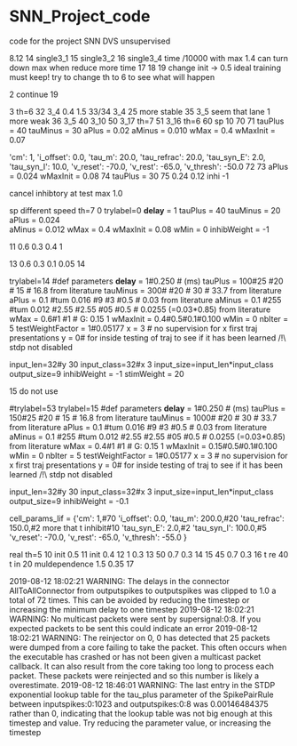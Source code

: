 # SNN_Project_code
code for the project
SNN DVS unsupervised

8.12
14 single3_1
15 single3_2
16 single3_4 time /10000 with max 1.4 can turn down max when reduce more time
17
18
19 change init -> 0.5 ideal training must keep! try to change th to 6 to see what will happen 

2
continue 19


3 th=6
32 3_4 0.4 1.5
33/34 3_4 25 more stable
35 3_5 seem that lane 1 more weak
36 3_5
40 3_10
50 3_17 th=7
51 3_16 th=6
60 sp 10
70 
71
tauPlus = 40
tauMinus = 30
aPlus = 0.02
aMinus = 0.010 
wMax = 0.4
wMaxInit = 0.07

'cm': 1,
'i_offset': 0.0,
'tau_m': 20.0,
'tau_refrac': 20.0,
'tau_syn_E': 2.0,
'tau_syn_I': 10.0,
'v_reset': -70.0,
'v_rest': -65.0,
'v_thresh': -50.0
72 73
aPlus = 0.024
wMaxInit = 0.08
74
tauPlus = 30
75
0.24 0.12
inhi -1

 cancel inhibtory at test max 1.0

sp different speed
th=7
0
trylabel=0
__delay__ = 1
tauPlus = 40
tauMinus = 20
aPlus = 0.024  
aMinus = 0.012 
wMax = 0.4
wMaxInit = 0.08
wMin = 0
inhibWeight = -1

11
0.6 0.3
0.4 1


13 0.6 0.3 
0.1 0.05
14 

trylabel=14
#def parameters
__delay__ = 1#0.250 # (ms) 
tauPlus = 100#25 #20 # 15 # 16.8 from literature
tauMinus = 300# #20 # 30 # 33.7 from literature
aPlus = 0.1 #tum 0.016 #9 #3 #0.5 # 0.03 from literature
aMinus = 0.1 #255 #tum 0.012 #2.55 #2.55 #05 #0.5 # 0.0255 (=0.03*0.85) from literature 
wMax = 0.6#1 #1 # G: 0.15 1
wMaxInit = 0.4#0.5#0.1#0.100
wMin = 0
nbIter = 5
testWeightFactor = 1#0.05177
x = 3 # no supervision for x first traj presentations
y = 0# for inside testing of traj to see if it has been learned /!\ stdp not disabled

input_len=32#y 30
input_class=32#x 3
input_size=input_len*input_class
output_size=9
inhibWeight = -1
stimWeight = 20

15 do not use

#trylabel=53
trylabel=15
#def parameters
__delay__ = 1#0.250 # (ms) 
tauPlus = 150#25 #20 # 15 # 16.8 from literature
tauMinus = 1000# #20 # 30 # 33.7 from literature
aPlus = 0.1 #tum 0.016 #9 #3 #0.5 # 0.03 from literature
aMinus = 0.1 #255 #tum 0.012 #2.55 #2.55 #05 #0.5 # 0.0255 (=0.03*0.85) from literature 
wMax = 0.4#1 #1 # G: 0.15 1
wMaxInit = 0.15#0.5#0.1#0.100
wMin = 0
nbIter = 5
testWeightFactor = 1#0.05177
x = 3 # no supervision for x first traj presentations
y = 0# for inside testing of traj to see if it has been learned /!\ stdp not disabled

input_len=32#y 30
input_class=32#x 3
input_size=input_len*input_class
output_size=9
inhibWeight = -0.1


cell_params_lif = {'cm': 1,#70
                   'i_offset': 0.0,
                   'tau_m': 200.0,#20
                   'tau_refrac': 150.0,#2 more that t inhibit#10
                   'tau_syn_E': 2.0,#2
                   'tau_syn_I': 100.0,#5
                   'v_reset': -70.0,
                   'v_rest': -65.0,
                   'v_thresh': -55.0
                   }




real
th=5
10 init 0.5
11 init 0.4
12 1 0.3
13 50 0.7 0.3
14 15 
45 0.7 0.3
16
t re 40
t in 20
muldependence
1.5 0.35
17



2019-08-12 18:02:21 WARNING: The delays in the connector AllToAllConnector from outputspikes to outputspikes was clipped to 1.0 a total of 72 times.  This can be avoided by reducing the timestep or increasing the minimum delay to one timestep
2019-08-12 18:02:21 WARNING: No multicast packets were sent by supersignal:0:8.  If you expected packets to be sent this could indicate an error
2019-08-12 18:02:21 WARNING: The reinjector on 0, 0 has detected that 25 packets were dumped from a core failing to take the packet. This often occurs when the executable has crashed or has not been given a multicast packet callback. It can also result from the core taking too long to process each packet. These packets were reinjected and so this number is likely a overestimate.
2019-08-12 18:46:01 WARNING: The last entry in the STDP exponential lookup table for the tau_plus parameter of the SpikePairRule between inputspikes:0:1023 and outputspikes:0:8 was 0.00146484375 rather than 0, indicating that the lookup table was not big enough at this timestep and value.  Try reducing the parameter value, or increasing the timestep